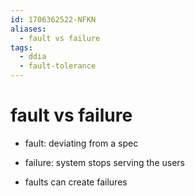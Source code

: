 ```yaml
---
id: 1706362522-NFKN
aliases:
  - fault vs failure
tags:
  - ddia
  - fault-tolerance
---
```


# fault vs failure

- fault: deviating from a spec
- failure: system stops serving the users

- faults can create failures
